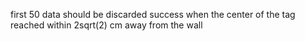first 50 data should be discarded
success when the center of the tag reached within 2sqrt(2) cm away from the wall